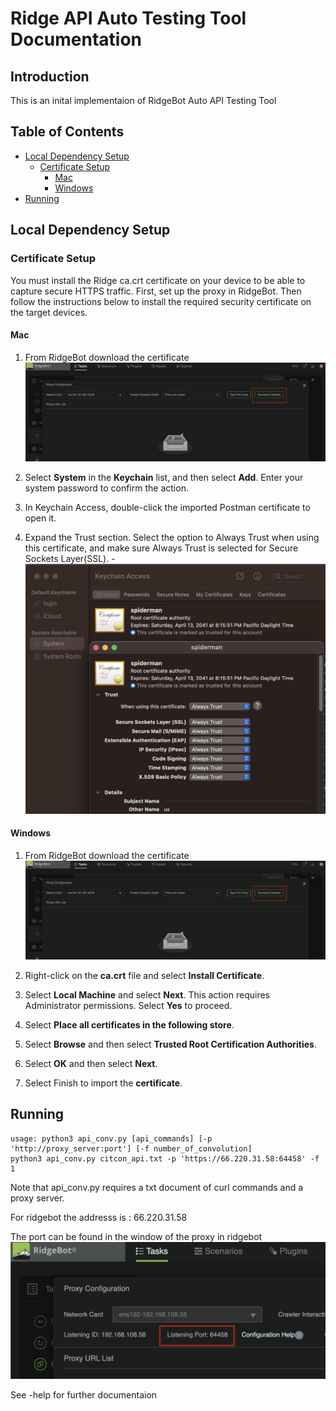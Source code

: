 # Ridge API Auto Testing Tool Documentation

## Introduction

This is an inital implementaion of RidgeBot Auto API Testing Tool

## Table of Contents

- [Local Dependency Setup](#local-dependency-setup)
    - [Certificate Setup](#certificate-setup)
        - [Mac](#mac)
        - [Windows](#windows)
- [Running](#running)

## Local Dependency Setup

### Certificate Setup

You must install the Ridge ca.crt certificate on your device to be able to capture secure HTTPS traffic. First, set up the proxy in RidgeBot. Then follow the instructions below to install the required security certificate on the target devices.

#### Mac

1. From RidgeBot download the certificate 
    ![cert_down](img/cert_down.png)

2. Select **System** in the **Keychain** list, and then select **Add**. Enter your system password to confirm the action.

3. In Keychain Access, double-click the imported Postman certificate to open it.

4. Expand the Trust section. Select the option to Always Trust when using this certificate, and make sure Always Trust is selected for Secure Sockets Layer(SSL). 
    -![cert_example](img/trust_mac.png)


#### Windows

1. From RidgeBot download the certificate 
    ![cert_down](img/cert_down.png)

2. Right-click on the **ca.crt** file and select **Install Certificate**.

3. Select **Local Machine** and select **Next**. This action requires Administrator permissions. Select **Yes** to proceed.

4. Select **Place all certificates in the following store**.

5. Select **Browse** and then select **Trusted Root Certification Authorities**.

6. Select **OK** and then select **Next**.

7. Select Finish to import the **certificate**.

## Running

```
usage: python3 api_conv.py [api_commands] [-p 'http://proxy_server:port'] [-f number_of_convolution]
python3 api_conv.py citcon_api.txt -p 'https://66.220.31.58:64458' -f 1
```

Note that api_conv.py requires a txt document of curl commands and a proxy server.

For ridgebot the addresss is : 66.220.31.58

The port can be found in the window of the proxy in ridgebot 
    ![proxy_port](img/proxy_port.png)

See -help for further documentaion
